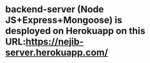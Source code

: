 ﻿# backend-server (Node JS+Express+Mongoose) is desployed on Herokuapp on this URL:https://nejib-server.herokuapp.com/ 
